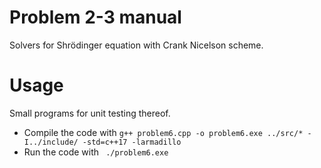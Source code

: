 # Problem 2-3 manual
Solvers for Shrödinger equation with Crank Nicelson scheme. 

# Usage
Small programs for unit testing thereof. 
- Compile the code with 
	`g++ problem6.cpp -o problem6.exe ../src/* -I../include/ -std=c++17 -larmadillo`
- Run the code with 
	` ./problem6.exe`
